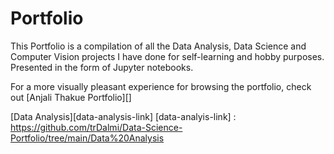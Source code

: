 # Portfolio
This Portfolio is a compilation of all the Data Analysis, Data Science and Computer Vision projects I have done for self-learning and hobby purposes. Presented in the form of Jupyter notebooks.

For a more visually pleasant experience for browsing the portfolio, check out [Anjali Thakue Portfolio][]

[Data Analysis][data-analysis-link]
[data-analyis-link] : https://github.com/trDalmi/Data-Science-Portfolio/tree/main/Data%20Analysis

